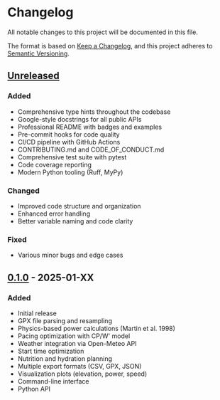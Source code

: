 # Changelog

All notable changes to this project will be documented in this file.

The format is based on [Keep a Changelog](https://keepachangelog.com/en/1.0.0/),
and this project adheres to [Semantic Versioning](https://semver.org/spec/v2.0.0.html).

## [Unreleased]

### Added
- Comprehensive type hints throughout the codebase
- Google-style docstrings for all public APIs
- Professional README with badges and examples
- Pre-commit hooks for code quality
- CI/CD pipeline with GitHub Actions
- CONTRIBUTING.md and CODE_OF_CONDUCT.md
- Comprehensive test suite with pytest
- Code coverage reporting
- Modern Python tooling (Ruff, MyPy)

### Changed
- Improved code structure and organization
- Enhanced error handling
- Better variable naming and code clarity

### Fixed
- Various minor bugs and edge cases

## [0.1.0] - 2025-01-XX

### Added
- Initial release
- GPX file parsing and resampling
- Physics-based power calculations (Martin et al. 1998)
- Pacing optimization with CP/W' model
- Weather integration via Open-Meteo API
- Start time optimization
- Nutrition and hydration planning
- Multiple export formats (CSV, GPX, JSON)
- Visualization plots (elevation, power, speed)
- Command-line interface
- Python API

[Unreleased]: https://github.com/romainberthet/optiride/compare/v0.1.0...HEAD
[0.1.0]: https://github.com/romainberthet/optiride/releases/tag/v0.1.0

